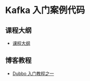 # Kafka 入门案例代码

## 课程大纲

- [课程大纲](docs/课程大纲.md)

## 博客教程

- [Dubbo 入门教程之一](https://www.techgrow.cn/posts/d484ffa3.html)
